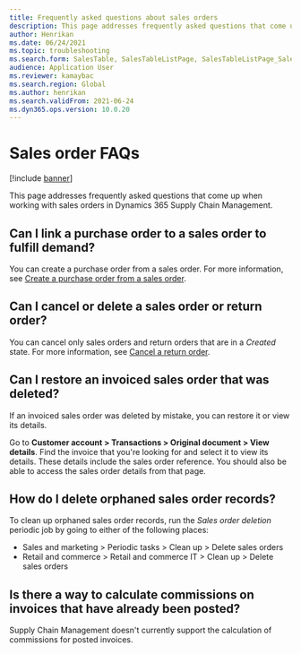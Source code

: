 ```yaml
--- 
title: Frequently asked questions about sales orders 
description: This page addresses frequently asked questions that come up when working with sales orders in Dynamics 365 Supply Chain Management. 
author: Henrikan
ms.date: 06/24/2021 
ms.topic: troubleshooting 
ms.search.form: SalesTable, SalesTableListPage, SalesTableListPage_SalesCancelOrder
audience: Application User 
ms.reviewer: kamaybac 
ms.search.region: Global 
ms.author: henrikan
ms.search.validFrom: 2021-06-24 
ms.dyn365.ops.version: 10.0.20 
--- 
```

 
# Sales order FAQs

[!include [banner](../includes/banner.md)]

This page addresses frequently asked questions that come up when working with sales orders in Dynamics 365 Supply Chain Management.

## Can I link a purchase order to a sales order to fulfill demand?

You can create a purchase order from a sales order. For more information, see [Create a purchase order from a sales order](/dynamics365/supply-chain/sales-marketing/tasks/create-purchase-order-sales-order).

## Can I cancel or delete a sales order or return order?

You can cancel only sales orders and return orders that are in a *Created* state. For more information, see [Cancel a return order](/dynamics365/supply-chain/service-management/cancel-return-order).

## Can I restore an invoiced sales order that was deleted?

If an invoiced sales order was deleted by mistake, you can restore it or view its details.

Go to **Customer account \> Transactions \> Original document \> View details**. Find the invoice that you're looking for and select it to view its details. These details include the sales order reference. You should also be able to access the sales order details from that page.

## How do I delete orphaned sales order records?

To clean up orphaned sales order records, run the *Sales order deletion* periodic job by going to either of the following places:

- Sales and marketing \> Periodic tasks \> Clean up \> Delete sales orders
- Retail and commerce \> Retail and commerce IT \> Clean up \> Delete sales orders

## Is there a way to calculate commissions on invoices that have already been posted?

Supply Chain Management doesn't currently support the calculation of commissions for posted invoices.
